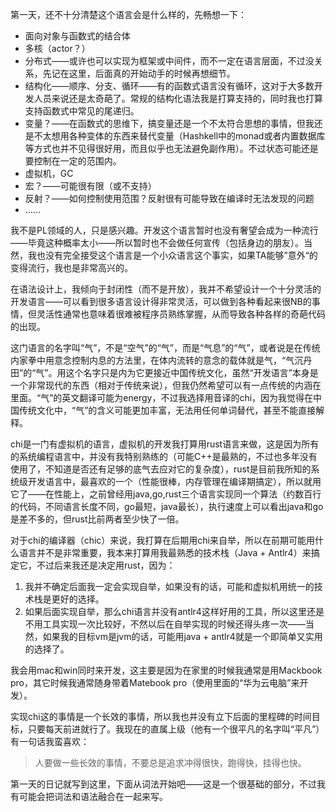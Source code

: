 第一天，还不十分清楚这个语言会是什么样的，先畅想一下：

- 面向对象与函数式的结合体
- 多核（actor？）
- 分布式——或许也可以实现为框架或中间件，而不一定在语言层面，不过没关系，先记在这里，后面真的开始动手的时候再想细节。
- 结构化——顺序、分支、循环——有的函数式语言没有循环，这对于大多数开发人员来说还是太奇葩了。常规的结构化语法我是打算支持的，同时我也打算支持函数式中常见的尾递归。
- 变量？——在函数式的思维下，搞变量还是一个不太符合思想的事情，但我还是不太想用各种变体的东西来替代变量（Hashkell中的monad或者内置数据库等方式也并不见得很好用，而且似乎也无法避免副作用）。不过状态可能还是要控制在一定的范围内。
- 虚拟机，GC
- 宏？——可能很有限（或不支持）
- 反射？——如何控制使用范围？反射很有可能导致在编译时无法发现的问题
- ……

我不是PL领域的人，只是感兴趣。开发这个语言暂时也没有奢望会成为一种流行——毕竟这种概率太小——所以暂时也不会做任何宣传（包括身边的朋友）。当然，我也没有完全接受这个语言是一个小众语言这个事实，如果TA能够”意外“的变得流行，我也是非常高兴的。

在语法设计上，我倾向于封闭性（而不是开放），我并不希望设计一个十分灵活的开发语言——可以看到很多语言设计得非常灵活，可以做到各种看起来很NB的事情，但灵活性通常也意味着很难被程序员熟练掌握，从而导致各种各样的奇葩代码的出现。

这门语言的名字叫“气”，不是“空气”的“气”，而是“气息”的“气”，或者说是在传统内家拳中用意念控制内息的方法里，在体内流转的意念的载体就是气，“气沉丹田”的“气”。用这个名字只是内为它更接近中国传统文化，虽然“开发语言”本身是一个非常现代的东西（相对于传统来说），但我仍然希望可以有一点传统的内涵在里面。“气”的英文翻译可能为energy，不过我选择用音译的chi，因为我觉得在中国传统文化中，“气”的含义可能更加丰富，无法用任何单词替代，甚至不能直接解释。

chi是一门有虚拟机的语言，虚拟机的开发我打算用rust语言来做，这是因为所有的系统编程语言中，并没有我特别熟练的（可能C++是最熟的，不过也多年没有使用了，不知道是否还有足够的底气去应对它的复杂度），rust是目前我所知的系统级开发语言中，最喜欢的一个（性能很棒，内存管理在编译期搞定），所以就用它了——在性能上，之前曾经用java,go,rust三个语言实现同一个算法（约数百行的代码，不同语言长度不同，go最短，java最长），执行速度上可以看出java和go是差不多的，但rust比前两者至少快了一倍。

对于chi的编译器（chic）来说，我打算在后期用chi来自举，所以在前期可能用什么语言并不是非常重要，我本来打算用我最熟悉的技术栈（Java + Antlr4）来搞定它，不过后来我还是决定用rust，因为：

1. 我并不确定后面我一定会实现自举，如果没有的话，可能和虚拟机用统一的技术栈是更好的选择。
2. 如果后面实现自举，那么chi语言并没有antlr4这样好用的工具，所以这里还是不用工具实现一次比较好，不然以后在自举实现的时候还得头疼一次——当然，如果我的目标vm是jvm的话，可能用java + antlr4就是一个即简单又实用的选择了。

我会用mac和win同时来开发，这主要是因为在家里的时候我通常是用Mackbook pro，其它时候我通常随身带着Matebook pro（使用里面的“华为云电脑”来开发）。

实现chi这的事情是一个长效的事情，所以我也并没有立下后面的里程碑的时间目标，只要每天前进就行了。我现在的直属上级（他有一个很平凡的名字叫“平凡”）有一句话我蛮喜欢：
> 人要做一些长效的事情，不要总是追求冲得很快，跑得快，挂得也快。

第一天的日记就写到这里，下面从词法开始吧——这是一个很基础的部分，不过我有可能会把词法和语法融合在一起来写。